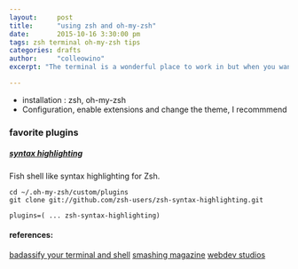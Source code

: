```yaml
---
layout:     post
title:      "using zsh and oh-my-zsh"
date:       2015-10-16 3:30:00 pm
tags: zsh terminal oh-my-zsh tips   
categories: drafts
author:     "colleowino"
excerpt: "The terminal is a wonderful place to work in but when you want to type the name of a file and you only know one keyword then zsh will help you out" 

---
```


- installation : zsh, oh-my-zsh
- Configuration, enable extensions and change the theme, I recommmend

### favorite plugins 

#####  [syntax highlighting](http://github.com/zsh-users/zsh-syntax-highlighting)

Fish shell like syntax highlighting for Zsh.

	cd ~/.oh-my-zsh/custom/plugins
	git clone git://github.com/zsh-users/zsh-syntax-highlighting.git

	plugins=( ... zsh-syntax-highlighting)

#### references:
[badassify your terminal and shell](http://jilles.me/badassify-your-terminal-and-shell/)
[smashing magazine](http://www.smashingmagazine.com/2015/07/become-command-line-power-user-oh-my-zsh-z/)
[webdev studios](https://webdevstudios.com/2015/02/10/a-beginners-guide-to-the-best-command-line-tools/)
